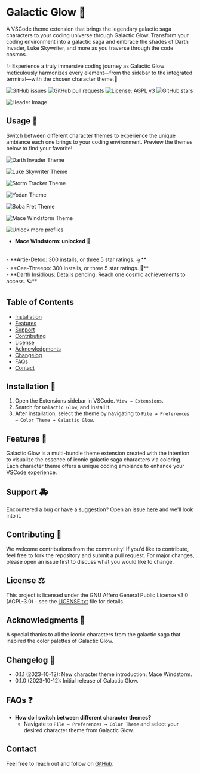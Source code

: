 # Galactic Glow 🌌

A VSCode theme extension that brings the legendary galactic saga characters to your coding universe through Galactic Glow. Transform your coding environment into a galactic saga and embrace the shades of Darth Invader, Luke Skywriter, and more as you traverse through the code cosmos.

✨ Experience a truly immersive coding journey as Galactic Glow meticulously harmonizes every element—from the sidebar to the integrated terminal—with the chosen character theme.🚀

![GitHub issues](https://img.shields.io/github/issues/EntropyQuality/galactic-glow)
![GitHub pull requests](https://img.shields.io/github/issues-pr/EntropyQuality/galactic-glow)
[![License: AGPL v3](https://img.shields.io/badge/License-AGPL%20v3-blue.svg)](https://www.gnu.org/licenses/agpl-3.0)
![GitHub stars](https://img.shields.io/github/stars/EntropyQuality/galactic-glow?style=social)

![Header Image](./artworks/header.png)

## Usage 🚀

Switch between different character themes to experience the unique ambiance each one brings to your coding environment. Preview the themes below to find your favorite!

![Darth Invader Theme](./artworks/darthInvader.png)

![Luke Skywriter Theme](./artworks/lukeSkywriter.png)

![Storm Tracker Theme](./artworks/stormTracker.png)

![Yodan Theme](./artworks/Yodan.png)

![Boba Fret Theme](./artworks/bobaFret.png)

![Mace Windstorm Theme](./artworks/maceWindstorm.png)

![Unlock more profiles](./artworks/moreProfiles.png)

- **Mace Windstorm: unlocked** 🌠
<br>
- **Artie-Detoo: 300 installs, or three 5 star ratings. 🛸**
<br>
- **Cee-Threepo: 300 installs, or three 5 star ratings. 🤖** 
<br>
- **Darth Insidious: Details pending. Reach one cosmic achievements to access. 🪐** 
<br>

## Table of Contents

- [Installation](#installation)
- [Features](#features)
- [Support](#support)
- [Contributing](#contributing)
- [License](#license)
- [Acknowledgments](#acknowledgments)
- [Changelog](#changelog)
- [FAQs](#faqs)
- [Contact](#contact)

## Installation 💾

1. Open the Extensions sidebar in VSCode. `View → Extensions`.
2. Search for `Galactic Glow`, and install it.
3. After installation, select the theme by navigating to `File → Preferences → Color Theme → Galactic Glow`.

## Features 🌟

Galactic Glow is a multi-bundle theme extension created with the intention to visualize the essence of iconic galactic saga characters via coloring. Each character theme offers a unique coding ambiance to enhance your VSCode experience.


## Support 🚑

Encountered a bug or have a suggestion? Open an issue [here](https://github.com/EntropyQuality/galactic-glow/issues) and we'll look into it.

## Contributing 🤝

We welcome contributions from the community! If you'd like to contribute, feel free to fork the repository and submit a pull request. For major changes, please open an issue first to discuss what you would like to change.

## License ⚖️

This project is licensed under the GNU Affero General Public License v3.0 (AGPL-3.0) - see the [LICENSE.txt](LICENSE.txt) file for details. 



## Acknowledgments 👏

A special thanks to all the iconic characters from the galactic saga that inspired the color palettes of Galactic Glow.

## Changelog 📅

- 0.1.1 (2023-10-12): New character theme introduction: Mace Windstorm.
- 0.1.0 (2023-10-12): Initial release of Galactic Glow.

## FAQs ❓

- **How do I switch between different character themes?**
  - Navigate to `File → Preferences → Color Theme` and select your desired character theme from Galactic Glow.

## Contact

Feel free to reach out and follow on [GitHub](https://github.com/EntropyQuality).

